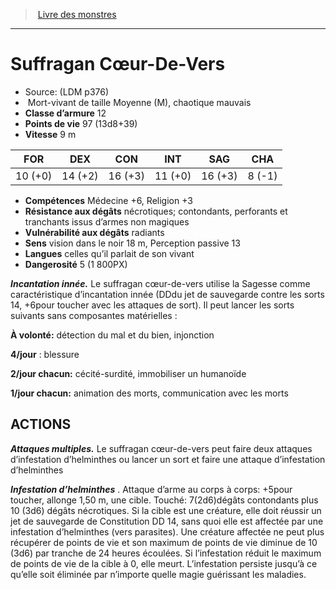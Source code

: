 ﻿> [Livre des monstres](tome_of_beasts.md)

---

# Suffragan Cœur-De-Vers

- Source: (LDM p376)
-  Mort-vivant de taille Moyenne (M), chaotique mauvais
- **Classe d’armure** 12
- **Points de vie** 97 (13d8+39)
- **Vitesse** 9 m

|FOR|DEX|CON|INT|SAG|CHA|
|---|---|---|---|---|---|
|10 (+0)|14 (+2)|16 (+3)|11 (+0)|16 (+3)|8 (-1)|

- **Compétences** Médecine +6, Religion +3
- **Résistance aux dégâts** nécrotiques; contondants, perforants et tranchants issus d’armes non magiques
- **Vulnérabilité aux dégâts** radiants
- **Sens** vision dans le noir 18 m, Perception passive 13
- **Langues** celles qu’il parlait de son vivant
- **Dangerosité** 5 (1 800PX)

**_Incantation innée._** Le suffragan cœur-de-vers utilise la Sagesse comme caractéristique d’incantation innée (DDdu jet de sauvegarde contre les sorts 14, +6pour toucher avec les attaques de sort). Il peut lancer les sorts suivants sans composantes matérielles :

**À volonté:** détection du mal et du bien, injonction

**4/jour** : blessure

**2/jour chacun:** cécité-surdité, immobiliser un humanoïde

**1/jour chacun:** animation des morts, communication avec les morts

## ACTIONS

**_Attaques multiples._** Le suffragan cœur-de-vers peut faire deux attaques d’infestation d’helminthes ou lancer un sort et faire une attaque d’infestation d’helminthes

**_Infestation d’helminthes_** . Attaque d’arme au corps à corps:
+5pour toucher, allonge 1,50 m, une cible. Touché: 7(2d6)dégâts contondants plus 10 (3d6) dégâts nécrotiques. Si la cible est une créature, elle doit réussir un jet de sauvegarde de Constitution DD 14, sans quoi elle est affectée par une infestation d’helminthes (vers parasites). Une créature affectée ne peut plus récupérer de points de vie et son maximum de points de vie diminue de 10 (3d6) par tranche de 24 heures écoulées. Si l’infestation réduit le maximum de points de vie de la cible à 0, elle meurt. L’infestation persiste jusqu’à ce qu’elle soit éliminée par n’importe quelle magie guérissant les maladies.


